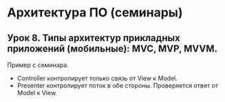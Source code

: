 # Архитектура ПО (семинары)
## Урок 8. Типы архитектур прикладных приложений (мобильные): MVC, MVP, MVVM.

Пример с семинара.
- Controller контролирует только связь от View к Model.
- Presenter контролирует поток в обе стороны. Проверяется ответ от Model к View.